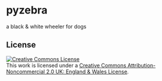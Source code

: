 # pyzebra

a black & white wheeler for dogs

## License

<a rel="license" href="http://creativecommons.org/licenses/by-nc/2.0/uk/"><img alt="Creative Commons License" style="border-width:0" src="http://i.creativecommons.org/l/by-nc/2.0/uk/88x31.png" /></a><br />This work is licensed under a <a rel="license" href="http://creativecommons.org/licenses/by-nc/2.0/uk/">Creative Commons Attribution-Noncommercial 2.0 UK: England &amp; Wales License</a>.
